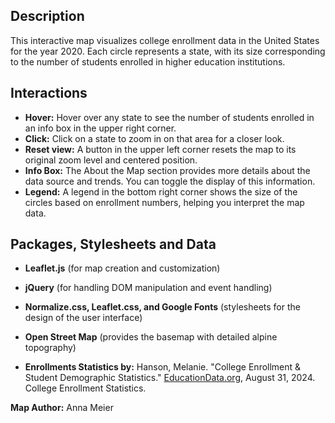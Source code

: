 ## Description

This interactive map visualizes college enrollment data in the United States for the year 2020. Each circle represents a state, with its size corresponding to the number of students enrolled in higher education institutions. 



## Interactions
- **Hover:** Hover over any state to see the number of students enrolled in an info box in the upper right corner.
- **Click:** Click on a state to zoom in on that area for a closer look.
- **Reset view:** A button in the upper left corner resets the map to its original zoom level and centered position.
- **Info Box:** The About the Map section provides more details about the data source and trends. You can toggle the display of this information.
- **Legend:** A legend in the bottom right corner shows the size of the circles based on enrollment numbers, helping you interpret the map data.

## Packages, Stylesheets and Data 
- **Leaflet.js** (for map creation and customization)
- **jQuery** (for handling DOM manipulation and event handling)
- **Normalize.css, Leaflet.css, and Google Fonts** (stylesheets for the design of the user interface)
- **Open Street Map** (provides the basemap with detailed alpine topography)

- **Enrollments Statistics by:** Hanson, Melanie. "College Enrollment & Student Demographic Statistics." [EducationData.org](https://educationdata.org/college-enrollment-statistics), August 31, 2024. College Enrollment Statistics.


**Map Author:** Anna Meier